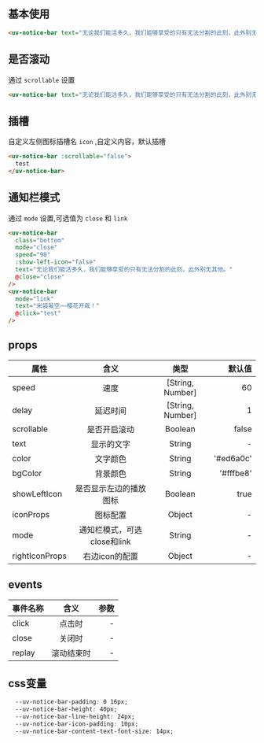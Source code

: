<script setup>
import useCompStore from '../store/copname.js'
import { onMounted } from 'vue'
const compStore =useCompStore()

onMounted(()=>{
  compStore.updateName('notice-bar')
})

</script>

## 基本使用


```html
<uv-notice-bar text="无论我们能活多久，我们能够享受的只有无法分割的此刻，此外别无其他。" />
```

## 是否滚动

通过 `scrollable` 设置

 ```html
<uv-notice-bar text="无论我们能活多久，我们能够享受的只有无法分割的此刻，此外别无其他。" :scrollable="false"/>
 ```

 ## 插槽

自定义左侧图标插槽名 `icon` ,自定义内容，默认插槽

```html
<uv-notice-bar :scrollable="false">
  test
</uv-notice-bar>
```

## 通知栏模式

通过 `mode` 设置,可选值为 `close` 和 `link`

```html
<uv-notice-bar
  class="bottom"
  mode="close"
  speed="90"
  :show-left-icon="false"
  text="无论我们能活多久，我们能够享受的只有无法分割的此刻，此外别无其他。"
  @close="close"
/>
<uv-notice-bar
  mode="link"
  text="米袋虽空——樱花开哉！"
  @click="test"
/>
```



 ## props

| 属性           |            含义             |       类型       |    默认值 |
| -------------- | :-------------------------: | :--------------: | --------: |
| speed          |            速度             | [String, Number] |        60 |
| delay          |          延迟时间           | [String, Number] |         1 |
| scrollable     |        是否开启滚动         |     Boolean      |     false |
| text           |         显示的文字          |      String      |         - |
| color          |          文字颜色           |      String      | '#ed6a0c' |
| bgColor        |          背景颜色           |      String      | '#fffbe8' |
| showLeftIcon   |   是否显示左边的播放图标    |     Boolean      |      true |
| iconProps      |          图标配置           |      Object      |         - |
| mode           | 通知栏模式，可选close和link |      String      |         - |
| rightIconProps |       右边icon的配置        |      Object      |         - |

## events

| 事件名称 |    含义    | 参数 |
| -------- | :--------: | ---: |
| click    |   点击时   |    - |
| close    |   关闭时   |    - |
| replay   | 滚动结束时 |    - |

## css变量

```css
  --uv-notice-bar-padding: 0 16px;
  --uv-notice-bar-height: 40px;
  --uv-notice-bar-line-height: 24px;
  --uv-notice-bar-icon-padding: 10px;
  --uv-notice-bar-content-text-font-size: 14px;
```